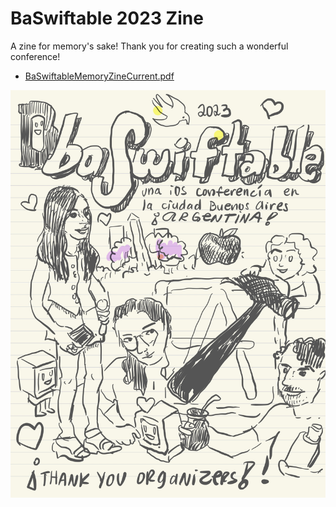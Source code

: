 # BaSwiftable 2023 Zine

A zine for memory's sake! Thank you for creating such a wonderful conference!

* [BaSwiftableMemoryZineCurrent.pdf](./BaSwiftableMemoryZineCurrent.pdf)


![Zine cover](images/Baswiftable-01.jpg)
